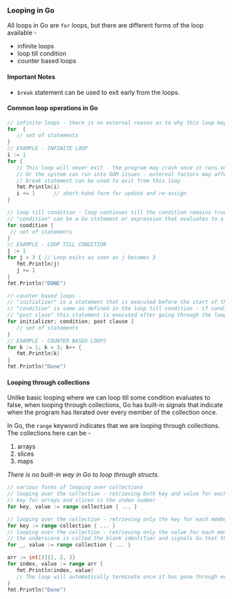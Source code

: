 ### Looping in Go
All loops in Go are `for` loops, but there are different forms of the loop available - 
 - infinite loops
 - loop till condition
 - counter based loops

 #### Important Notes
  - `break` statement can be used to exit early from the loops.

 #### Common loop operations in Go
 ```go
 // infinite loops - there is no external reason as to why this loop may stop
 for  {
    // set of statements
 }
 // EXAMPLE - INFINITE LOOP
 i := 1
 for { 
    // This loop will never exit - the program may crash once it runs out of valid integers
    // Or the system can run into OOM issues - external factors may affect the running of loops
    // break statement can be used to exit from this loop
    fmt.Println(i)
    i += 1      // short-hand form for update and re-assign
 }

 // loop till condition - loop continues till the condition remains true
 // "condition" can be a Go statement or expression that evaluates to a boolean
 for condition {
  // set of statements  
 }
 // EXAMPLE - LOOP TILL CONDITION
 j := 1
 for j < 3 { // Loop exits as soon as j becomes 3
    fmt.Println(j)
    j += 1
 } 
 fmt.Println("DONE")

 // counter based loops - 
 // "initializer" is a statement that is executed before the start of the loop 
 // "condition" is same as defined in the loop till condition - if condition evaluates, program does not enter the loop
 // "post clase" this statement is executed after going through the loop body - typically used to increment a counter variable
 for initializer; condition; post clause {
    // set of statements
 }
 // EXAMPLE - COUNTER BASED LOOPS
 for k := 1; k < 3; k++ {
    fmt.Println(k)
 }
 fmt.Println("Done")
 ```

 #### Looping through collections
 Unlike basic looping where we can loop till some condition evaluates to false, when looping through collections, Go has built-in signals that
 indicate when the program has iterated over every member of the collection once.

 In Go, the `range` keyword indicates that we are looping through collections. The collections here can be - 
 1. arrays
 2. slices
 3. maps

 *There is no built-in way in Go to loop through structs.*

 ```go
 // various forms of looping over collections
 // looping over the collection - retrieving both key and value for each member of the collection
 // key for arrays and slices is the index number
 for key, value := range collection { ... } 

 // looping over the collection - retrieving only the key for each member of the collection
 for key := range collection { ... }
 // looping over the collection - retrieving only the value for each member of the collection
 // the underscore is called the blank identifier and signals Go that the program identifies that key is coming, but is not used by the program
 for _, value := range collection { ... } 

 arr := int[3]{1, 2, 3}
 for index, value := range arr {
    fmt.Println(index, value)
    // The loop will automatically terminate once it has gone through every value in the array
 }
 fmt.Println("Done")
 ```